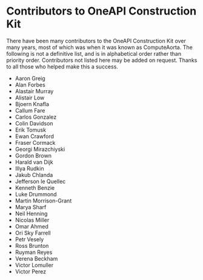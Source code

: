 # Contributors to OneAPI Construction Kit

There have been many contributors to the OneAPI Construction Kit over many years,
most of which was when it was known as ComputeAorta. The following is not a
definitive list, and is in alphabetical order rather than priority order.
Contributors not listed here may be added on request. Thanks to all those who
helped make this a success.

* Aaron Greig
* Alan Forbes
* Alastair Murray
* Alistair Low
* Bjoern Knafla
* Callum Fare
* Carlos Gonzalez
* Colin Davidson
* Erik Tomusk
* Ewan Crawford
* Fraser Cormack
* Georgi Mirazchiyski
* Gordon Brown
* Harald van Dijk
* Illya Rudkin
* Jakub Chlanda
* Jefferson le Quellec
* Kenneth Benzie
* Luke Drummond
* Martin Morrison-Grant
* Marya Sharf
* Neil Henning
* Nicolas Miller
* Omar Ahmed
* Ori Sky Farrell
* Petr Vesely
* Ross Brunton
* Ruyman Reyes
* Verena Beckham
* Victor Lomuller
* Victor Perez
